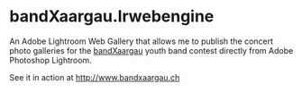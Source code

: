 bandXaargau.lrwebengine
=======================

An Adobe Lightroom Web Gallery that allows me to publish the concert photo galleries for
the [bandXaargau](http://bandxaargau.ch) youth band contest directly from Adobe Photoshop
Lightroom.

See it in action at http://www.bandxaargau.ch
